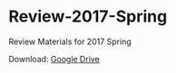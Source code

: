 # Review-2017-Spring
Review Materials for 2017 Spring

Download: [Google Drive](https://drive.google.com/open?id=0B4ocKju69mOnTjBUN1M5V2dRS2c)
